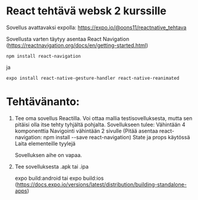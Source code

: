 # React tehtävä websk 2 kurssille 

Sovellus avattavaksi expolla: https://expo.io/@oons11/reactnative_tehtava

Sovellusta varten täytyy asentaa React Navigation (https://reactnavigation.org/docs/en/getting-started.html)

    npm install react-navigation

ja 

    expo install react-native-gesture-handler react-native-reanimated

# Tehtävänanto: 

1) Tee oma sovellus Reactilla. Voi ottaa mallia testisovelluksesta, mutta sen pitäisi olla itse tehty tyhjältä pohjalta. Sovellukseen tulee:
        Vähintään 4 komponenttia
        Navigointi vähintään 2 sivulle (Pitää asentaa react-navigation: npm install --save react-navigation)
        State ja props käytössä
        Laita elementeille tyylejä

   Sovelluksen aihe on vapaa.

2) Tee sovelluksesta .apk tai .ipa

    expo build:android tai expo build:ios (https://docs.expo.io/versions/latest/distribution/building-standalone-apps)
